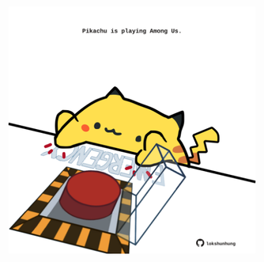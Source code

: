 <!-- built at 30/11/2022, 11:01:15 UTC -->
<p align="center">
  <img width="500" height="500" src="./ReadmeImage.svg">
</p>
